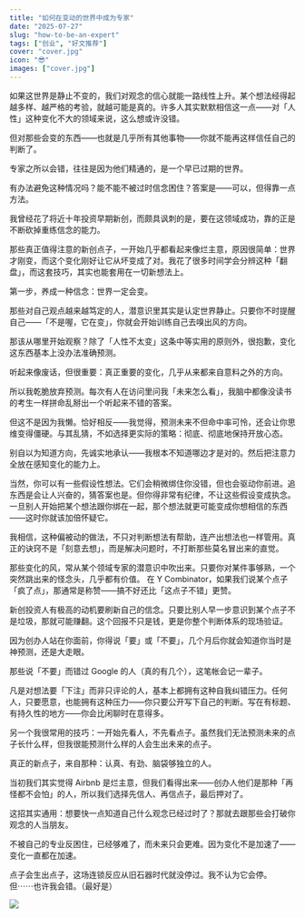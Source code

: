 ```yaml
---
title: "如何在变动的世界中成为专家"
date: "2025-07-27"
slug: "how-to-be-an-expert"
tags: ["创业", "好文推荐"]
cover: "cover.jpg"
icon: "😎"
images: ["cover.jpg"]
---
```

如果这世界是静止不变的，我们对观念的信心就能一路线性上升。某个想法经得起越多样、越严格的考验，就越可能是真的。许多人其实默默相信这一点——对「人性」这种变化不大的领域来说，这么想或许没错。



但对那些会变的东西——也就是几乎所有其他事物——你就不能再这样信任自己的判断了。



专家之所以会错，往往是因为他们精通的，是一个早已过期的世界。



有办法避免这种情况吗？能不能不被过时信念困住？答案是——可以，但得靠一点方法。



我曾经花了将近十年投资早期新创，而颇具讽刺的是，要在这领域成功，靠的正是不断砍掉重练信念的能力。



那些真正值得注意的新创点子，一开始几乎都看起来像烂主意，原因很简单：世界才刚变，而这个变化刚好让它从坏变成了对。我花了很多时间学会分辨这种「翻盘」，而这套技巧，其实也能套用在一切新想法上。



第一步，养成一种信念：世界一定会变。



那些对自己观点越来越笃定的人，潜意识里其实是认定世界静止。只要你不时提醒自己——「不是喔，它在变」，你就会开始训练自己去嗅出风的方向。



那该从哪里开始观察？除了「人性不太变」这条中等实用的原则外，很抱歉，变化这东西基本上没办法准确预测。



听起来像废话，但很重要：真正重要的变化，几乎从来都来自意料之外的方向。



所以我乾脆放弃预测。每次有人在访问里问我「未来怎么看」，我脑中都像没读书的考生一样拼命乱掰出一个听起来不错的答案。



但这不是因为我懒。恰好相反——我觉得，预测未来不但命中率可怜，还会让你思维变得僵硬。与其乱猜，不如选择更实际的策略：彻底、彻底地保持开放心态。



别自以为知道方向，先诚实地承认——我根本不知道哪边才是对的。然后把注意力全放在感知变化的能力上。



当然，你可以有一些假设性想法。它们会稍微绑住你没错，但也会驱动你前进。追东西是会让人兴奋的，猜答案也是。但你得非常有纪律，不让这些假设变成执念。
一旦别人开始把某个想法跟你绑在一起，那个想法就更可能变成你想相信的东西——这时你就该加倍怀疑它。



我相信，这种偏被动的做法，不只对判断想法有帮助，连产出想法也一样管用。真正的诀窍不是「刻意去想」，而是解决问题时，不打断那些莫名冒出来的直觉。



那些变化的风，常从某个领域专家的潜意识中吹出来。只要你对某件事够熟，一个突然跳出来的怪念头，几乎都有价值。
在 Y Combinator，如果我们说某个点子「疯了点」，那通常是称赞——搞不好还比「这点子不错」更赞。



新创投资人有极高的动机要刷新自己的信念。只要比别人早一步意识到某个点子不是垃圾，那就可能赚翻。这个回报不只是钱，更是你整个判断体系的现场验证。



因为创办人站在你面前，你得说「要」或「不要」，几个月后你就会知道你当时是神预测，还是大走眼。



那些说「不要」而错过 Google 的人（真的有几个），这笔帐会记一辈子。



凡是对想法要「下注」而非只评论的人，基本上都拥有这种自我纠错压力。任何人，只要愿意，也能拥有这种压力——你只要公开写下自己的判断。写在有标题、有持久性的地方——你会比闲聊时在意得多。



另一个我很常用的技巧：一开始先看人，不先看点子。虽然我们无法预测未来的点子长什么样，但我很能预测什么样的人会生出未来的点子。



真正的新点子，来自那种：认真、有劲、脑袋够独立的人。



当初我们其实觉得 Airbnb 是烂主意，但我们看得出来——创办人他们是那种「再怪都不会怕」的人，所以我们选择先信人、再信点子，最后押对了。



这招其实通用：想要快一点知道自己什么观念已经过时了？那就去跟那些会打破你观念的人当朋友。



不被自己的专业反困住，已经够难了，而未来只会更难。因为变化不是加速了——变化一直都在加速。



点子会生出点子，这场连锁反应从旧石器时代就没停过。我不认为它会停。
但⋯⋯也许我会错。（最好是）




![](https://prod-files-secure.s3.us-west-2.amazonaws.com/112d0858-5090-4d34-a606-b75eb8d65fd2/46476355-9cf3-4e99-9b7a-3531bc426380/1000202064.png?X-Amz-Algorithm=AWS4-HMAC-SHA256&X-Amz-Content-Sha256=UNSIGNED-PAYLOAD&X-Amz-Credential=ASIAZI2LB466QI5OXHBY%2F20251009%2Fus-west-2%2Fs3%2Faws4_request&X-Amz-Date=20251009T062022Z&X-Amz-Expires=3600&X-Amz-Security-Token=IQoJb3JpZ2luX2VjEDYaCXVzLXdlc3QtMiJHMEUCIQD57FtwTLYp%2BqWcPtiOAs6GTeC9CqvBXcnQKEVbBXExuwIgXVY8phKZHPMAtX9CQuPapC9zC00UNx42CJmxq9QDFh0qiAQIz%2F%2F%2F%2F%2F%2F%2F%2F%2F%2F%2FARAAGgw2Mzc0MjMxODM4MDUiDIcb3g3PAzwg608yhyrcA%2FKFGCo5iqWqYbTHLnXDje4OVw1wL3m3bn9jcrlXMwnxBdM850Qs4tFgSMIC4eIPJiAI5JYRJo0vDJOJMaTsrvMQkzwVeezintvuMfEw2abprCQ93pFunknUKWn0rOXSeRK2b5gp0%2BPvnEw%2FenXBhuRPFldOZ%2BuYsr7ZDm4upS87zQuHTI%2BMDbcaHYqPOxFQ7dVvntIZyGd0KHsIAVo4Wwn4lavKNkbIaG74hIJsOQrY6GcK60uy74OaZWowDGHM99kF3dDOgKYDIkns07%2FN9NyPZj%2FIMTNwrv4bSkvtq7OayGzYBxT%2FP6HUhoF0Qbs5CB8vjQrBQK%2FqmUXzQjPVZTf43CPDxvYqKbSLwp7YwGYYpkjqrESkuq2K1B%2FFoqJ92vEeT6T7u9VGmW6gDRgndNA0EKIILQBM82VvLBucjuUB3GQhw1gB8yp36oW5iAK%2BS6fs9s%2FAYLd5JcZQwNpX%2Bx%2BRlyQq%2BwNQKOFiEF7Wt1RurQcVnUnWyzK4MoDfcop8s1O3kZLnwHVXG39stqQErd2zQ4sWfNf%2BSbWqBoT6OtR07U3XZPHGBHF8gL7JdPMeRiKVRNUYBTn7RfHC4oFt73G9TAkP8RaSgOCmYkRAuwy2gsAXzkvIZv3MFsgYMNKdnccGOqUBgZwBWGHRosFSXV6qbl7Ii6LXy0H8VcENWK6Z2TKadbt6qDZUFQsDWGEmJpTY0cVRZayNJOzZkskSijXGff8hV4G0j0OczWIn5ESCa54gfeGoN07cuLQ8CO%2FYdo6bfizzUZxj2vHRFkBqu5ItOILqNY6aDjEEF8Fp9mv9B75ODrOSUNuvzJ2PRpto%2FFyVNOSZgudFZ2VDTL%2BzOP%2BdIq%2BBe2VCOxKq&X-Amz-Signature=e9322aa828cc51d101acec7475932722034c79e55cccd2487ad4ba5acd20e371&X-Amz-SignedHeaders=host&x-amz-checksum-mode=ENABLED&x-id=GetObject)

